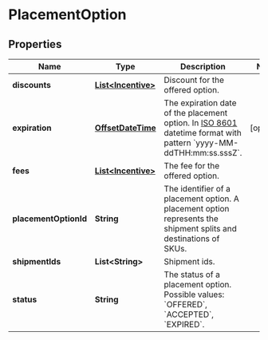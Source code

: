 
# PlacementOption

## Properties
Name | Type | Description | Notes
------------ | ------------- | ------------- | -------------
**discounts** | [**List&lt;Incentive&gt;**](Incentive.md) | Discount for the offered option. | 
**expiration** | [**OffsetDateTime**](OffsetDateTime.md) | The expiration date of the placement option. In [ISO 8601](https://developer-docs.amazon.com/sp-api/docs/iso-8601) datetime format with pattern &#x60;yyyy-MM-ddTHH:mm:ss.sssZ&#x60;. |  [optional]
**fees** | [**List&lt;Incentive&gt;**](Incentive.md) | The fee for the offered option. | 
**placementOptionId** | **String** | The identifier of a placement option. A placement option represents the shipment splits and destinations of SKUs. | 
**shipmentIds** | **List&lt;String&gt;** | Shipment ids. | 
**status** | **String** | The status of a placement option. Possible values: &#x60;OFFERED&#x60;, &#x60;ACCEPTED&#x60;, &#x60;EXPIRED&#x60;. | 



